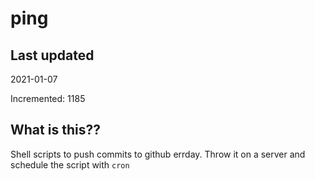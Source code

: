 # ping

## Last updated
2021-01-07

Incremented: 1185

## What is this??
Shell scripts to push commits to github errday. Throw it on a server and schedule the script with `cron`
